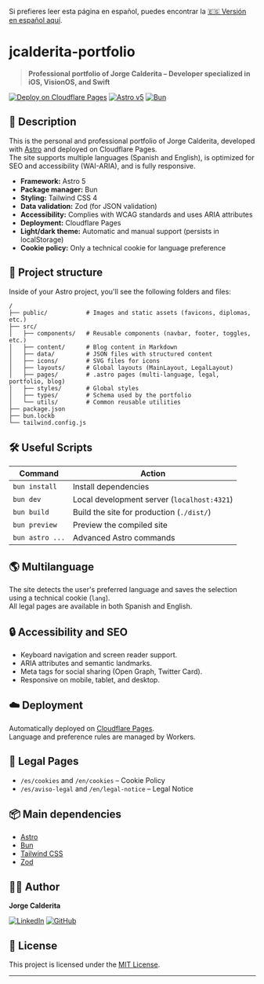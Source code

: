 Si prefieres leer esta página en español, puedes encontrar la [🇪🇸 Versión en español aquí](README_es.md).
# jcalderita-portfolio

> **Professional portfolio of Jorge Calderita – Developer specialized in iOS, VisionOS, and Swift**

[![Deploy on Cloudflare Pages](https://img.shields.io/badge/Cloudflare-Pages-orange?logo=cloudflare)](https://pages.cloudflare.com/)
[![Astro v5](https://img.shields.io/badge/Astro-5.x-blue?logo=astro)](https://astro.build/) 
[![Bun](https://img.shields.io/badge/Bun-1.x-pink?logo=bun)](https://bun.sh/)

## 🚀 Description

This is the personal and professional portfolio of Jorge Calderita, developed with [Astro](https://astro.build/) and deployed on Cloudflare Pages.  
The site supports multiple languages (Spanish and English), is optimized for SEO and accessibility (WAI-ARIA), and is fully responsive.

- **Framework:** Astro 5
- **Package manager:** Bun
- **Styling:** Tailwind CSS 4
- **Data validation:** Zod (for JSON validation)
- **Accessibility:** Complies with WCAG standards and uses ARIA attributes
- **Deployment:** Cloudflare Pages
- **Light/dark theme:** Automatic and manual support (persists in localStorage)
- **Cookie policy:** Only a technical cookie for language preference

## 📁 Project structure

Inside of your Astro project, you'll see the following folders and files:

```text
/
├── public/           # Images and static assets (favicons, diplomas, etc.)
├── src/
│   ├── components/   # Reusable components (navbar, footer, toggles, etc.)
│   ├── content/      # Blog content in Markdown
│   ├── data/         # JSON files with structured content
│   ├── icons/        # SVG files for icons
│   ├── layouts/      # Global layouts (MainLayout, LegalLayout)
│   ├── pages/        # .astro pages (multi-language, legal, portfolio, blog)
│   ├── styles/       # Global styles
│   ├── types/        # Schema used by the portfolio
│   └── utils/        # Common reusable utilities
├── package.json
├── bun.lockb
└── tailwind.config.js
```

## 🛠️ Useful Scripts

| Command            | Action                                         |
| ------------------ | ---------------------------------------------- |
| `bun install`      | Install dependencies                           |
| `bun dev`          | Local development server (`localhost:4321`)    |
| `bun build`        | Build the site for production (`./dist/`)      |
| `bun preview`      | Preview the compiled site                      |
| `bun astro ...`    | Advanced Astro commands                        |

## 🌎 Multilanguage

The site detects the user's preferred language and saves the selection using a technical cookie (`lang`).  
All legal pages are available in both Spanish and English.

## 🔒 Accessibility and SEO

- Keyboard navigation and screen reader support.
- ARIA attributes and semantic landmarks.
- Meta tags for social sharing (Open Graph, Twitter Card).
- Responsive on mobile, tablet, and desktop.

## ☁️ Deployment

Automatically deployed on [Cloudflare Pages](https://pages.cloudflare.com/).  
Language and preference rules are managed by Workers.

## 📄 Legal Pages

- `/es/cookies` and `/en/cookies` – Cookie Policy
- `/es/aviso-legal` and `/en/legal-notice` – Legal Notice

## 📦 Main dependencies

- [Astro](https://astro.build/)
- [Bun](https://bun.sh/)
- [Tailwind CSS](https://tailwindcss.com/)
- [Zod](https://zod.dev/)

## 👨‍💻 Author

**Jorge Calderita**

[![LinkedIn](https://img.shields.io/badge/linkedin-0077B5?style=for-the-badge&logoColor=white&labelColor=101010)](https://www.linkedin.com/in/jcalderita)
[![GitHub](https://img.shields.io/badge/github-181717?style=for-the-badge&logoColor=white&labelColor=101010)](https://github.com/jcalderita)

## 📄 License

This project is licensed under the [MIT License](LICENSE).

---
